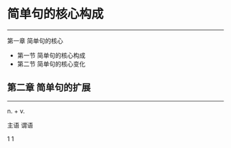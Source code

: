 # 简单句的核心构成

----------------------
第一章 简单句的核心
* 第一节 简单句的核心构成
* 第二节 简单句的核心变化

第二章 简单句的扩展
-----------------------
-----------------------

 n.  +  v.

主语   谓语

 1       1







